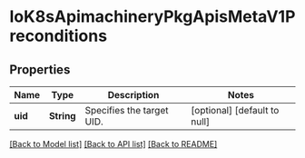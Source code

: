 # IoK8sApimachineryPkgApisMetaV1Preconditions

## Properties
Name | Type | Description | Notes
------------ | ------------- | ------------- | -------------
**uid** | **String** | Specifies the target UID. | [optional] [default to null]

[[Back to Model list]](../README.md#documentation-for-models) [[Back to API list]](../README.md#documentation-for-api-endpoints) [[Back to README]](../README.md)


